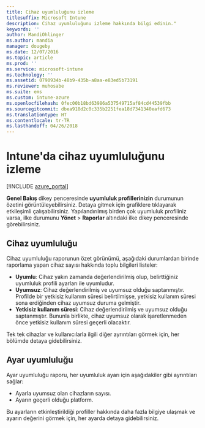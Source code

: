 ```yaml
---
title: Cihaz uyumluluğunu izleme
titlesuffix: Microsoft Intune
description: Cihaz uyumluluğunu izleme hakkında bilgi edinin."
keywords: ''
author: MandiOhlinger
ms.author: mandia
manager: dougeby
ms.date: 12/07/2016
ms.topic: article
ms.prod: ''
ms.service: microsoft-intune
ms.technology: ''
ms.assetid: 0790934b-48b9-435b-a8aa-e83ed5b73191
ms.reviewer: muhosabe
ms.suite: ems
ms.custom: intune-azure
ms.openlocfilehash: 0fec00b18bd63986a537549715af84cd44539fbb
ms.sourcegitcommit: dbea918d2c0c335b2251fea18d7341340eafd673
ms.translationtype: HT
ms.contentlocale: tr-TR
ms.lasthandoff: 04/26/2018
---
```

# <a name="monitor-device-compliance-in-intune"></a>Intune'da cihaz uyumluluğunu izleme

[!INCLUDE [azure_portal](./includes/azure_portal.md)]

**Genel Bakış** dikey penceresinde **uyumluluk profillerinizin** durumunun özetini görüntüleyebilirsiniz.
Detaya gitmek için grafiklere tıklayarak etkileşimli çalışabilirsiniz. Yapılandırılmış birden çok uyumluluk profiliniz varsa, ilke durumunu **Yönet** > **Raporlar** altındaki ilke dikey penceresinde görebilirsiniz.

##  <a name="device-compliance"></a>Cihaz uyumluluğu

Cihaz uyumluluğu raporunun özet görünümü, aşağıdaki durumlardan birinde raporlama yapan cihaz sayısı hakkında toplu bilgileri listeler:

- **Uyumlu**: Cihaz yakın zamanda değerlendirilmiş olup, belirttiğiniz uyumluluk profili ayarları ile uyumludur.
- **Uyumsuz**: Cihaz değerlendirilmiş ve uyumsuz olduğu saptanmıştır.  Profilde bir yetkisiz kullanım süresi belirtilmişse, yetkisiz kullanım süresi sona erdiğinden cihaz uyumsuz duruma gelmiştir.
- **Yetkisiz kullanım süresi**: Cihaz değerlendirilmiş ve uyumsuz olduğu saptanmıştır. Bununla birlikte, cihaz uyumsuz olarak işaretlenmeden önce yetkisiz kullanım süresi geçerli olacaktır.

Tek tek cihazlar ve kullanıcılarla ilgili diğer ayrıntıları görmek için, her bölümde detaya gidebilirsiniz.

## <a name="setting-compliance"></a>Ayar uyumluluğu

Ayar uyumluluğu raporu, her uyumluluk ayarı için aşağıdakiler gibi ayrıntıları sağlar:

- Ayarla uyumsuz olan cihazların sayısı.
- Ayarın geçerli olduğu platform.

Bu ayarların etkinleştirildiği profiller hakkında daha fazla bilgiye ulaşmak ve ayarın değerini görmek için, her ayarda detaya gidebilirsiniz.
